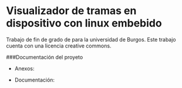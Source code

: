 # Visualizador de tramas en dispositivo con linux embebido

Trabajo de fin de grado de para la universidad de Burgos.
Este trabajo cuenta con una licencia creative commons.

###Documentación del proyeto
* Anexos:
    
* Documentación:
 